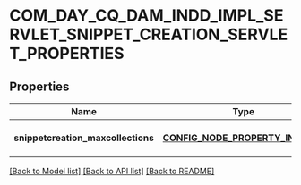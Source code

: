 # COM_DAY_CQ_DAM_INDD_IMPL_SERVLET_SNIPPET_CREATION_SERVLET_PROPERTIES

## Properties
Name | Type | Description | Notes
------------ | ------------- | ------------- | -------------
**snippetcreation_maxcollections** | [**CONFIG_NODE_PROPERTY_INTEGER**](configNodePropertyInteger.md) |  | [optional] [default to null]

[[Back to Model list]](../README.md#documentation-for-models) [[Back to API list]](../README.md#documentation-for-api-endpoints) [[Back to README]](../README.md)


